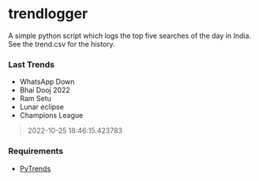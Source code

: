 # trendlogger
A simple python script which logs the top five searches of the day in India.<br>See the trend.csv for the history.<br>

<!-- Last Trends -->
### Last Trends
* WhatsApp Down
* Bhai Dooj 2022
* Ram Setu
* Lunar eclipse
* Champions League
> 2022-10-25 18:46:15.423783

<!-- Requirements -->
### Requirements
* [PyTrends](https://github.com/dreyco676/pytrends)
